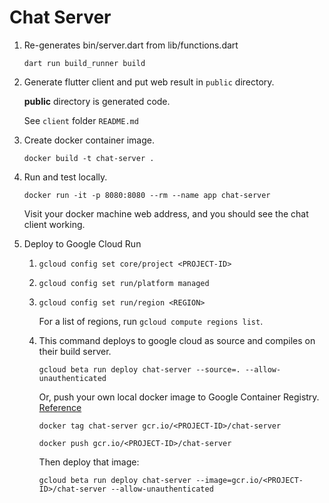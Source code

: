 # Chat Server

1. Re-generates bin/server.dart from lib/functions.dart

   `dart run build_runner build`


2. Generate flutter client and put web result in `public` directory.

   __public__ directory is generated code.

   See `client` folder `README.md`


3. Create docker container image.

   `docker build -t chat-server .`


4. Run and test locally.

   `docker run -it -p 8080:8080 --rm --name app chat-server`

   Visit your docker machine web address, and you should see the chat client working.


5. Deploy to Google Cloud Run

   1. `gcloud config set core/project <PROJECT-ID>`

   2. `gcloud config set run/platform managed`

   3. `gcloud config set run/region <REGION>`

       For a list of regions, run `gcloud compute regions list`.

   5. This command deploys to google cloud as source and compiles on their build server.

      `gcloud beta run deploy chat-server --source=. --allow-unauthenticated`

      Or, push your own local docker image to Google Container Registry.
      [Reference](https://cloud.google.com/container-registry/docs/pushing-and-pulling)

      `docker tag chat-server gcr.io/<PROJECT-ID>/chat-server`

      `docker push gcr.io/<PROJECT-ID>/chat-server`

      Then deploy that image:

      `gcloud beta run deploy chat-server --image=gcr.io/<PROJECT-ID>/chat-server --allow-unauthenticated`
